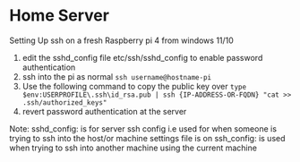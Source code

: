 # Home Server

Setting Up ssh on a fresh Raspberry pi 4 from windows 11/10

1. edit the sshd_config file etc/ssh/sshd_config to enable password authentication
2. ssh into the pi as normal `ssh username@hostname-pi`
3. Use the following command to copy the public key over
`type $env:USERPROFILE\.ssh\id_rsa.pub | ssh {IP-ADDRESS-OR-FQDN} "cat >>
.ssh/authorized_keys"`
4. revert password authentication at the server

Note:
sshd_config:
 is for server ssh config i.e used for when someone is trying to ssh into the host/or machine settings file is on
ssh_config:
 is used when trying to ssh into another machine using the current machine
